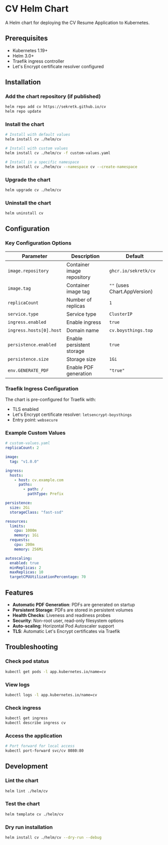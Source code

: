 # CV Helm Chart

A Helm chart for deploying the CV Resume Application to Kubernetes.

## Prerequisites

- Kubernetes 1.19+
- Helm 3.0+
- Traefik ingress controller
- Let's Encrypt certificate resolver configured

## Installation

### Add the chart repository (if published)
```bash
helm repo add cv https://sekretk.github.io/cv
helm repo update
```

### Install the chart
```bash
# Install with default values
helm install cv ./helm/cv

# Install with custom values
helm install cv ./helm/cv -f custom-values.yaml

# Install in a specific namespace
helm install cv ./helm/cv --namespace cv --create-namespace
```

### Upgrade the chart
```bash
helm upgrade cv ./helm/cv
```

### Uninstall the chart
```bash
helm uninstall cv
```

## Configuration

### Key Configuration Options

| Parameter | Description | Default |
|-----------|-------------|---------|
| `image.repository` | Container image repository | `ghcr.io/sekretk/cv` |
| `image.tag` | Container image tag | `""` (uses Chart.AppVersion) |
| `replicaCount` | Number of replicas | `1` |
| `service.type` | Service type | `ClusterIP` |
| `ingress.enabled` | Enable ingress | `true` |
| `ingress.hosts[0].host` | Domain name | `cv.boysthings.top` |
| `persistence.enabled` | Enable persistent storage | `true` |
| `persistence.size` | Storage size | `1Gi` |
| `env.GENERATE_PDF` | Enable PDF generation | `"true"` |

### Traefik Ingress Configuration

The chart is pre-configured for Traefik with:
- TLS enabled
- Let's Encrypt certificate resolver: `letsencrypt-boysthings`
- Entry point: `websecure`

### Example Custom Values

```yaml
# custom-values.yaml
replicaCount: 2

image:
  tag: "v1.0.0"

ingress:
  hosts:
    - host: cv.example.com
      paths:
        - path: /
          pathType: Prefix

persistence:
  size: 2Gi
  storageClass: "fast-ssd"

resources:
  limits:
    cpu: 1000m
    memory: 1Gi
  requests:
    cpu: 200m
    memory: 256Mi

autoscaling:
  enabled: true
  minReplicas: 2
  maxReplicas: 10
  targetCPUUtilizationPercentage: 70
```

## Features

- **Automatic PDF Generation**: PDFs are generated on startup
- **Persistent Storage**: PDFs are stored in persistent volumes
- **Health Checks**: Liveness and readiness probes
- **Security**: Non-root user, read-only filesystem options
- **Auto-scaling**: Horizontal Pod Autoscaler support
- **TLS**: Automatic Let's Encrypt certificates via Traefik

## Troubleshooting

### Check pod status
```bash
kubectl get pods -l app.kubernetes.io/name=cv
```

### View logs
```bash
kubectl logs -l app.kubernetes.io/name=cv
```

### Check ingress
```bash
kubectl get ingress
kubectl describe ingress cv
```

### Access the application
```bash
# Port forward for local access
kubectl port-forward svc/cv 8080:80
```

## Development

### Lint the chart
```bash
helm lint ./helm/cv
```

### Test the chart
```bash
helm template cv ./helm/cv
```

### Dry run installation
```bash
helm install cv ./helm/cv --dry-run --debug
```

